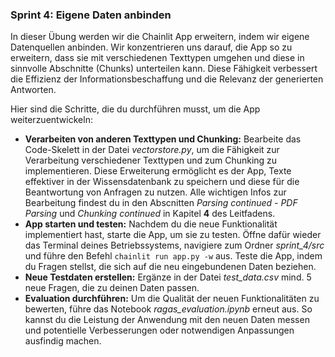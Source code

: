 ### Sprint 4: Eigene Daten anbinden
In dieser Übung werden wir die Chainlit App erweitern, indem wir eigene Datenquellen anbinden. Wir konzentrieren uns darauf, die App so zu erweitern, dass sie mit verschiedenen Texttypen umgehen und diese in sinnvolle Abschnitte (Chunks) unterteilen kann. Diese Fähigkeit verbessert die Effizienz der Informationsbeschaffung und die Relevanz der generierten Antworten.

Hier sind die Schritte, die du durchführen musst, um die App weiterzuentwickeln:
- **Verarbeiten von anderen Texttypen und Chunking:** Bearbeite das Code-Skelett in der Datei _vectorstore.py_, um die Fähigkeit zur Verarbeitung verschiedener Texttypen und zum Chunking zu implementieren. Diese Erweiterung ermöglicht es der App, Texte effektiver in der Wissensdatenbank zu speichern und diese für die Beantwortung von Anfragen zu nutzen. Alle wichtigen Infos zur Bearbeitung findest du in den Abscnitten _Parsing continued - PDF Parsing_ und _Chunking continued_ in Kapitel **4** des Leitfadens.
- **App starten und testen:** Nachdem du die neue Funktionalität implementiert hast, starte die App, um sie zu testen. Öffne dafür wieder das Terminal deines Betriebssystems, navigiere zum Ordner _sprint_4/src_ und führe den Befehl ``chainlit run app.py -w`` aus. Teste die App, indem du Fragen stellst, die sich auf die neu eingebundenen Daten beziehen.
- **Neue Testdaten erstellen:** Ergänze in der Datei _test_data.csv_ mind. 5 neue Fragen, die zu deinen Daten passen.
- **Evaluation durchführen:** Um die Qualität der neuen Funktionalitäten zu bewerten, führe das Notebook _ragas_evaluation.ipynb_ erneut aus. So kannst du die Leistung der Anwendung mit den neuen Daten messen und potentielle Verbesserungen oder notwendigen Anpassungen ausfindig machen.